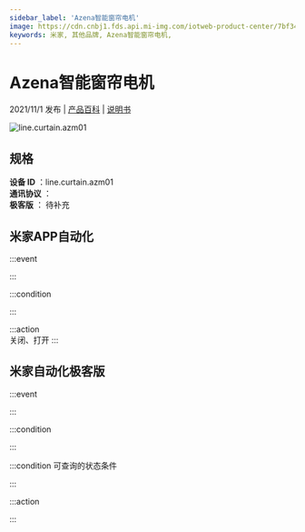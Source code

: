 ```yaml
---
sidebar_label: 'Azena智能窗帘电机'
image: https://cdn.cnbj1.fds.api.mi-img.com/iotweb-product-center/7bf3425e47d9f91734af0a0d3151b26e_1629534257328.png?GalaxyAccessKeyId=AKVGLQWBOVIRQ3XLEW&Expires=9223372036854775807&Signature=ComC2skI5ZMRzUDzl9uy5/bVWto=
keywords: 米家, 其他品牌, Azena智能窗帘电机, 
---
```

# Azena智能窗帘电机

2021/11/1 发布 | [产品百科](https://home.mi.com/webapp/content/baike/product/index.html?model=line.curtain.azm01/) | [说明书](https://home.mi.com/views/introduction.html?model=line.curtain.azm01&region=cn)

![line.curtain.azm01](https://cdn.cnbj1.fds.api.mi-img.com/iotweb-product-center/7bf3425e47d9f91734af0a0d3151b26e_1629534257328.png?GalaxyAccessKeyId=AKVGLQWBOVIRQ3XLEW&Expires=9223372036854775807&Signature=ComC2skI5ZMRzUDzl9uy5/bVWto=)

## 规格  
> 
**设备 ID** ：line.curtain.azm01  
**通讯协议** ：  
**极客版**  ： 待补充 


## 米家APP自动化  

:::event  

:::

:::condition  

:::

:::action   
关闭、打开
:::

## 米家自动化极客版  

:::event  

:::

:::condition  

:::

:::condition 可查询的状态条件  

:::

:::action  

:::

        
